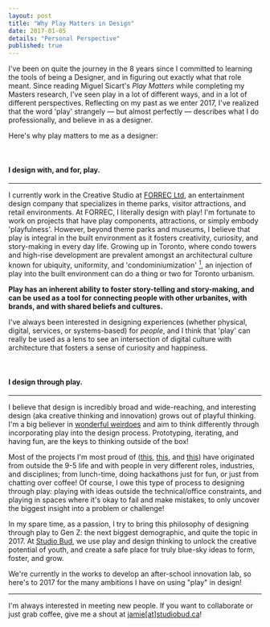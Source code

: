 ```yaml
---
layout: post
title: "Why Play Matters in Design"
date: 2017-01-05
details: "Personal Perspective"
published: true
---
```


I've been on quite the journey in the 8 years since I committed to learning the tools of being a Designer, and in figuring out exactly what that role meant. Since reading Miguel Sicart's <i>Play Matters</i> while completing my Masters research, I've seen play in a lot of different ways, and in a lot of different perspectives. Reflecting on my past as we enter 2017, I've realized that the word 'play' strangely — but almost perfectly — describes what I do professionally, and believe in as a designer.

Here's why play matters to me as a designer:

<br>
<h4 class="article-subheading">I design with, and for, play. </h4> <!-- Entertainment Design -->
<hr class="xs-thick-hr" align="left">

I currently work in the Creative Studio at <a href="http://www.forrec.com" target="_blank">FORREC Ltd</a>, an entertainment design company that specializes in theme parks, visitor attractions, and retail environments. At FORREC, I literally design with play! I'm fortunate to work on projects that have play components, attractions, or simply embody 'playfulness'. However, beyond theme parks and museums, I believe that play is integral in the built environment as it fosters creativity, curiosity, and story-making in every day life. Growing up in Toronto, where condo towers and high-rise development are prevalent amongst an architectural culture known for ubiquity, uniformity, and 'condominiumization' <a href="http://www.archdaily.com/802984/ubiquity-and-uniformity-why-torontos-condominiums-all-look-the-same" target="_blank"><sup>1</sup></a>, an injection of play into the built environment can do a thing or two for Toronto urbanism. 

<b>Play has an inherent ability to foster story-telling and story-making, and can be used as a tool for connecting people with other urbanites, with brands, and with shared beliefs and cultures. </b>

I've always been interested in designing experiences (whether physical, digital, services, or systems-based) for <i>people</i>, and I think that 'play' can really be used as a lens to see an intersection of digital culture with architecture that fosters a sense of curiosity and happiness. 

<br>
<h4 class="article-subheading">I design through play.</h4> <!-- Design Process-->
<hr class="xs-thick-hr" align="left">

I believe that design is incredibly broad and wide-reaching, and interesting design (aka creative thinking and innovation) grows out of playful thinking. I'm a big believer in <a href="http://jamiemkwan.com/ideas/2016/12/22/millennial-architects" target="_blank">wonderful weirdoes</a> and aim to think differently through incorporating play into the design process. Prototyping, iterating, and having fun, are the keys to thinking outside of the box! 

Most of the projects I'm most proud of (<a href="/projects/creative-catalyst" target="_blank">this</a>, <a href="/projects/thesis" target="_blank">this</a>, and <a href="/projects/studiobud" target="_blank">this</a>) have originated from outside the 9-5 life and with people in very different roles, industries, and disciplines; from lunch-time, doing hackathons just for fun, or just from chatting over coffee! Of course, I owe this type of process to designing through play: playing with ideas outside the technical/office constraints, and playing in spaces where it's okay to fail and make mistakes, to only uncover the biggest insight into a problem or challenge!

In my spare time, as a passion, I try to bring this philosophy of designing through play to Gen Z: the next biggest demographic, and quite the topic in 2017. At <a href="/projects/studiobud">Studio Bud</a>, we use play and design thinking to unlock the creative potential of youth, and create a safe place for truly blue-sky ideas to form, foster, and grow. 

We're currently in the works to develop an after-school innovation lab, so here's to 2017 for the many ambitions I have on using "play" in design!

<!-- <a href="http://io9.gizmodo.com/why-the-rogue-one-trailers-most-iconic-shot-never-appea-1790910745?utm_campaign=socialflow_gizmodo_twitter&utm_source=gizmodo_twitter&utm_medium=socialflow" target="_blank">Star Wars: Rogue One</a>-->

<hr class="xs-thick-hr" align="left">
I'm always interested in meeting new people. If you want to collaborate or just grab coffee, give me a shout at <a href="mailto:jamie@studiobud.ca?Subject=Hello!" target="_top">jamie[at]studiobud.ca</a>!
